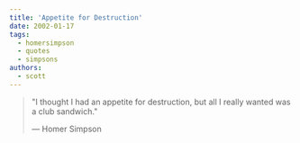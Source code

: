 ```yaml
---
title: 'Appetite for Destruction'
date: 2002-01-17
tags:
  - homersimpson
  - quotes
  - simpsons
authors:
  - scott
---
```


> "I thought I had an appetite for destruction, but all I really wanted was a club sandwich."
>
> — Homer Simpson
